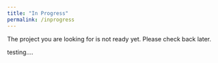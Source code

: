 ```yaml
---
title: "In Progress"
permalink: /inprogress
---
```


The project you are looking for is not ready yet. Please check back later.

testing....
